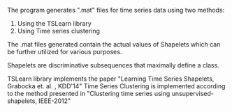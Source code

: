 The program generates ".mat" files for time series data using two methods:
1. Using the TSLearn library
2. Using Time series clustering

The .mat files generated contain the actual values of Shapelets which can be further utilized for various purposes. 

Shapelets are discriminative subsequences that maximally define a class. 

TSLearn library implements the paper "Learning Time Series Shapelets, Grabocka et. al. , KDD'14" 
Time Series Clustering is implemented according to the method presented in "Clustering time series using unsupervised-shapelets, IEEE-2012"

